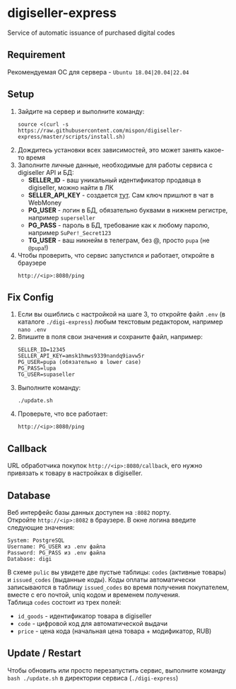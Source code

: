 # digiseller-express
Service of automatic issuance of purchased digital codes

## Requirement
Рекомендуемая ОС для сервера - `Ubuntu 18.04|20.04|22.04`

## Setup
1. Зайдите на сервер и выполните команду:
   ```
   source <(curl -s https://raw.githubusercontent.com/mispon/digiseller-express/master/scripts/install.sh)
   ```
2. Дождитесь установки всех зависимостей, это может занять какое-то время   
3. Заполните личные данные, необходимые для работы сервиса с digiseller API и БД:
   - **SELLER_ID** - ваш уникальный идентификатор продавца в digiseller, можно найти в ЛК
   - **SELLER_API_KEY** - создается [тут](https://my.digiseller.com/inside/api_keys.asp). Сам ключ пришлют в чат в WebMoney
   - **PG_USER** - логин в БД, обязательно буквами в нижнем регистре, например `superseller`
   - **PG_PASS** - пароль в БД, требование как к любому паролю, например `SuPer!_Secret123`
   - **TG_USER** - ваш никнейм в телеграм, без @, просто `pupa` (не `@pupa`!)
4. Чтобы проверить, что сервис запустился и работает, откройте в браузере
   ```text
   http://<ip>:8080/ping
   ```

## Fix Config
1. Если вы ошиблись с настройкой на шаге 3, то откройте файл `.env` (в каталоге `./digi-express`) любым текстовым редактором, например `nano .env`
2. Впишите в поля свои значения и сохраните файл, например:
   ```text
   SELLER_ID=12345
   SELLER_API_KEY=amsk1hmws9339nandq9iavw5r
   PG_USER=pupa (обязательно в lower case)
   PG_PASS=lupa
   TG_USER=supaseller
   ```
3. Выполните команду:
    ```shell
    ./update.sh
    ```
4. Проверьте, что все работает:
    ```text
    http://<ip>:8080/ping
    ```

## Callback
URL обработчика покупок `http://<ip>:8080/callback`, его нужно привязать к товару в настройках в digiseller.

## Database 
Веб интерфейс базы данных доступен на `:8082` порту.  
Откройте `http://<ip>:8082` в браузере. В окне логина введите следующие значения:
```text
System: PostgreSQL
Username: PG_USER из .env файла
Password: PG_PASS из .env файла
Database: digi
```
В схеме `pulic` вы увидете две пустые таблицы: `codes` (активные товары) и `issued_codes` (выданные коды).
Коды оплаты автоматически записываются в таблицу `issued_codes` во время получения покупателем, вместе с
его почтой, uniq кодом и временем получения.   
Таблица `codes` состоит из трех полей: 
   - `id_goods` - идентификатор товара в digiseller
   - `code` - цифровой код для автоматической выдачи
   - `price` - цена кода (начальная цена товара + модификатор, RUB)

## Update / Restart
Чтобы обновить или просто перезапустить сервис, выполните команду `bash ./update.sh` в директории сервиса (`./digi-express`)